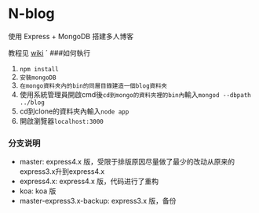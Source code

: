 N-blog
======

使用 Express + MongoDB 搭建多人博客  

教程见 [wiki](https://github.com/nswbmw/N-blog/wiki/_pages)
ˊ
###如何執行
1. `npm install`
2. `安裝mongoDB ` 
3. `在mongo資料夾內的bin的同層目錄建造一個blog資料夾`
4. 使用系統管理員開啟cmd後`cd到mongo的資料夾裡的bin內`輸入`mongod --dbpath ../blog`
5. cd到clone的資料夾內輸入`node app`
6. 開啟瀏覽器`localhost:3000`


### 分支说明

- master: express4.x 版，受限于排版原因尽量做了最少的改动从原来的express3.x升到express4.x
- express4.x: express4.x 版，代码进行了重构
- koa: koa 版
- master-express3.x-backup: express3.x 版，备份
